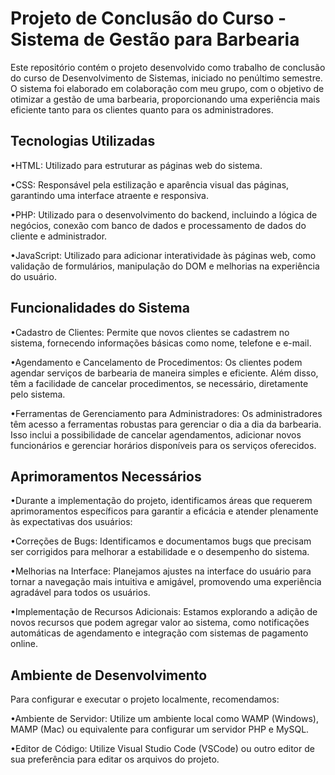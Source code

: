 # Projeto de Conclusão do Curso - Sistema de Gestão para Barbearia
Este repositório contém o projeto desenvolvido como trabalho de conclusão do curso de Desenvolvimento de Sistemas, iniciado no penúltimo semestre. O sistema foi elaborado em colaboração com meu grupo, com o objetivo de otimizar a gestão de uma barbearia, proporcionando uma experiência mais eficiente tanto para os clientes quanto para os administradores.

## Tecnologias Utilizadas
•HTML: Utilizado para estruturar as páginas web do sistema.

•CSS: Responsável pela estilização e aparência visual das páginas, garantindo uma interface atraente e responsiva.

•PHP: Utilizado para o desenvolvimento do backend, incluindo a lógica de negócios, conexão com banco de dados e processamento de dados do cliente e administrador.

•JavaScript: Utilizado para adicionar interatividade às páginas web, como validação de formulários, manipulação do DOM e melhorias na experiência do usuário.

## Funcionalidades do Sistema
•Cadastro de Clientes: Permite que novos clientes se cadastrem no sistema, fornecendo informações básicas como nome, telefone e e-mail.

•Agendamento e Cancelamento de Procedimentos: Os clientes podem agendar serviços de barbearia de maneira simples e eficiente. Além disso, têm a facilidade de cancelar procedimentos, se necessário, diretamente pelo sistema.

•Ferramentas de Gerenciamento para Administradores: Os administradores têm acesso a ferramentas robustas para gerenciar o dia a dia da barbearia. Isso inclui a possibilidade de cancelar agendamentos, adicionar novos funcionários e gerenciar horários disponíveis para os serviços oferecidos.

## Aprimoramentos Necessários
•Durante a implementação do projeto, identificamos áreas que requerem aprimoramentos específicos para garantir a eficácia e atender plenamente às expectativas dos usuários:

•Correções de Bugs: Identificamos e documentamos bugs que precisam ser corrigidos para melhorar a estabilidade e o desempenho do sistema.

•Melhorias na Interface: Planejamos ajustes na interface do usuário para tornar a navegação mais intuitiva e amigável, promovendo uma experiência agradável para todos os usuários.

•Implementação de Recursos Adicionais: Estamos explorando a adição de novos recursos que podem agregar valor ao sistema, como notificações automáticas de agendamento e integração com sistemas de pagamento online.

## Ambiente de Desenvolvimento
Para configurar e executar o projeto localmente, recomendamos:

•Ambiente de Servidor: Utilize um ambiente local como WAMP (Windows), MAMP (Mac) ou equivalente para configurar um servidor PHP e MySQL.

•Editor de Código: Utilize Visual Studio Code (VSCode) ou outro editor de sua preferência para editar os arquivos do projeto.

